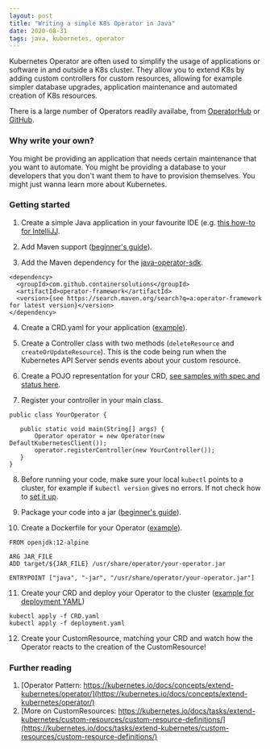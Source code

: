 ```yaml
---
layout: post
title: "Writing a simple K8s Operator in Java"
date: 2020-08-31
tags: java, kubernetes, operator
---
```


Kubernetes Operator are often used to simplify the usage of applications or software in and outside a K8s cluster. They allow you to extend K8s by adding custom controllers for custom resources, allowing for example simpler database upgrades, application maintenance and automated creation of K8s resources.

There is a large number of Operators readily availabe, from [OperatorHub](https://operatorhub.io/) or [GitHub](https://github.com/operator-framework/awesome-operators).

### Why write your own?

You might be providing an application that needs certain maintenance that you want to automate. You might be providing a database to your developers that you don't want them to have to provision themselves. You might just wanna learn more about Kubernetes.

### Getting started

1. Create a simple Java application in your favourite IDE (e.g. [this how-to for IntelliJJ](https://www.jetbrains.com/help/idea/creating-and-running-your-first-java-application.html).

2. Add Maven support ([beginner's guide](https://www.jetbrains.com/help/idea/convert-a-regular-project-into-a-maven-project.html#develop_with_maven)).

3. Add the Maven dependency for the [java-operator-sdk](https://github.com/ContainerSolutions/java-operator-sdk/blob/master/README.md).
```
<dependency>
  <groupId>com.github.containersolutions</groupId>
  <artifactId>operator-framework</artifactId>
  <version>{see https://search.maven.org/search?q=a:operator-framework for latest version}</version>
</dependency>
```

4. Create a CRD.yaml for your application ([example](https://github.com/ContainerSolutions/java-operator-sdk/blob/master/samples/webserver/crd/crd.yaml)).

5. Create a Controller class with two methods (`deleteResource` and `createOrUpdateResource`).
This is the code being run when the Kubernetes API Server sends events about your custom resource.

6. Create a POJO representation for your CRD, [see samples with spec and status here](https://github.com/ContainerSolutions/java-operator-sdk/tree/master/samples/webserver/src/main/java/com/github/containersolutions/operator/sample).

7. Register your controller in your main class. 
```
public class YourOperator {

   public static void main(String[] args) {
       Operator operator = new Operator(new DefaultKubernetesClient());
       operator.registerController(new YourController());
   }
}
```
8. Before running your code, make sure your local `kubectl` points to a cluster, for example if `kubectl version` gives no errors. If not check how to [set it up](https://kubernetes.io/docs/tasks/tools/install-kubectl/).

9. Package your code into a jar ([beginner's guide](https://www.jetbrains.com/help/idea/creating-and-running-your-first-java-application.html#package)).

10. Create a Dockerfile for your Operator ([example](https://github.com/ContainerSolutions/java-operator-sdk/blob/master/samples/webserver/Dockerfile)).
```
FROM openjdk:12-alpine

ARG JAR_FILE
ADD target/${JAR_FILE} /usr/share/operator/your-operator.jar

ENTRYPOINT ["java", "-jar", "/usr/share/operator/your-operator.jar"]
```
11. Create your CRD and deploy your Operator to the cluster ([example for deployment YAML](https://github.com/ContainerSolutions/java-operator-sdk/blob/master/samples/webserver/k8s/deployment.yaml))
```
kubectl apply -f CRD.yaml
kubectl apply -f deployment.yaml
```
12. Create your CustomResource, matching your CRD and watch how the Operator reacts to the creation of the CustomResource!


### Further reading

1. [Operator Pattern: https://kubernetes.io/docs/concepts/extend-kubernetes/operator/](https://kubernetes.io/docs/concepts/extend-kubernetes/operator/)
2. [More on CustomResources: https://kubernetes.io/docs/tasks/extend-kubernetes/custom-resources/custom-resource-definitions/](https://kubernetes.io/docs/tasks/extend-kubernetes/custom-resources/custom-resource-definitions/)
